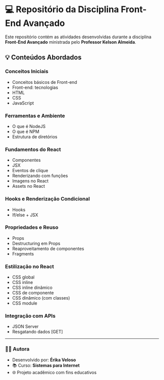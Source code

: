 # 💻 Repositório da Disciplina Front-End Avançado

Este repositório contém as atividades desenvolvidas durante a disciplina **Front-End Avançado** ministrada pelo **Professor Kelson Almeida**.

## 💡 Conteúdos Abordados

### Conceitos Iniciais
- Conceitos básicos de Front-end  
- Front-end: tecnologias 
- HTML
- CSS
- JavaScript 

### Ferramentas e Ambiente
- O que é NodeJS  
- O que é NPM  
- Estrutura de diretórios  

### Fundamentos do React
- Componentes  
- JSX  
- Eventos de clique  
- Renderizando com funções  
- Imagens no React  
- Assets no React  

### Hooks e Renderização Condicional
- Hooks  
- If/else + JSX  

### Propriedades e Reuso
- Props  
- Destructuring em Props  
- Reaproveitamento de componentes  
- Fragments  

### Estilização no React
- CSS global  
- CSS inline  
- CSS inline dinâmico  
- CSS de componente  
- CSS dinâmico (com classes)  
- CSS module  

### Integração com APIs
- JSON Server  
- Resgatando dados [GET]  

---

### 👩‍💻 Autora
- Desenvolvido por: **Érika Veloso**  
- 📚 Curso: **Sistemas para Internet**  
- 🌐 Projeto acadêmico com fins educativos 
